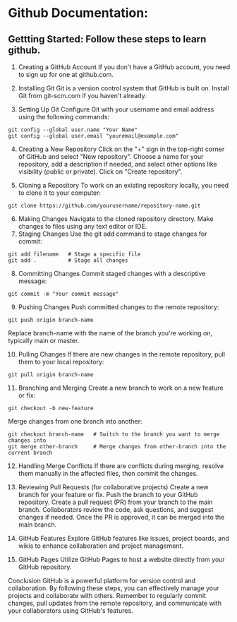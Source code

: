
# Github Documentation:

## Gettting Started: Follow these steps to learn github.

1. Creating a GitHub Account
  If you don't have a GitHub account, you need to sign up for one at github.com.

2. Installing Git
  Git is a version control system that GitHub is built on. Install Git from git-scm.com if you haven't already.

3. Setting Up Git
  Configure Git with your username and email address using the following commands:

```
git config --global user.name "Your Name"
git config --global user.email "youremail@example.com"
```
4. Creating a New Repository
  Click on the "+" sign in the top-right corner of GitHub and select "New repository".
  Choose a name for your repository, add a description if needed, and select other options like visibility (public or private).
  Click on "Create repository".

5. Cloning a Repository
To work on an existing repository locally, you need to clone it to your computer:
```
git clone https://github.com/yourusername/repository-name.git

```

6. Making Changes
Navigate to the cloned repository directory.
Make changes to files using any text editor or IDE.
7. Staging Changes
Use the git add command to stage changes for commit:

```
git add filename   # Stage a specific file
git add .          # Stage all changes
```

8. Committing Changes
Commit staged changes with a descriptive message:
```
git commit -m "Your commit message"
```
9. Pushing Changes
Push committed changes to the remote repository:

```
git push origin branch-name
```

Replace branch-name with the name of the branch you're working on, typically main or master.

10. Pulling Changes
If there are new changes in the remote repository, pull them to your local repository:
```
git pull origin branch-name
```

11. Branching and Merging
Create a new branch to work on a new feature or fix:
```
git checkout -b new-feature
```
Merge changes from one branch into another:

```
git checkout branch-name   # Switch to the branch you want to merge changes into
git merge other-branch     # Merge changes from other-branch into the current branch
```
12. Handling Merge Conflicts
If there are conflicts during merging, resolve them manually in the affected files, then commit the changes.

13. Reviewing Pull Requests (for collaborative projects)
  Create a new branch for your feature or fix.
  Push the branch to your GitHub repository.
  Create a pull request (PR) from your branch to the main branch.
  Collaborators review the code, ask questions, and suggest changes if needed.
  Once the PR is approved, it can be merged into the main branch.

14. GitHub Features
Explore GitHub features like issues, project boards, and wikis to enhance collaboration and project management.

15. GitHub Pages
Utilize GitHub Pages to host a website directly from your GitHub repository.

Conclusion
GitHub is a powerful platform for version control and collaboration. By following these steps, you can effectively manage your projects and collaborate with others. Remember to regularly commit changes, pull updates from the remote repository, and communicate with your collaborators using GitHub's features.
